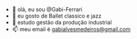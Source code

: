- 👋 olá, eu sou @Gabi-Ferrari
- 👀 eu gosto de Ballet classico e jazz
- 🌱 estudo gestão da produção industrial
- 📫 meu email é gabialvesmedeiros@gmail.com
<!---
Gabi-Ferrari/Gabi-Ferrari is a ✨ special ✨ repository because its `README.md` (this file) appears on your GitHub profile.
You can click the Preview link to take a look at your changes.
--->
